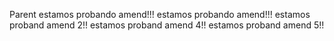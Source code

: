 Parent
estamos probando amend!!!
estamos probando amend!!!
estamos proband amend 2!!
estamos proband amend 4!!
estamos proband amend 5!!